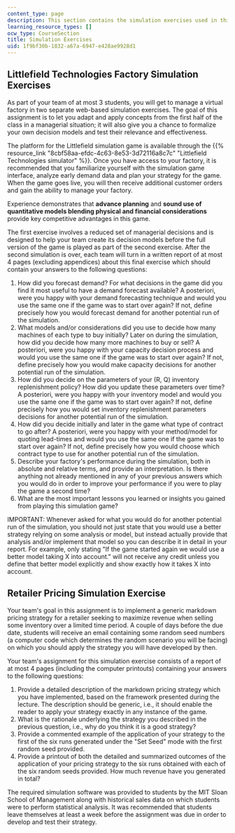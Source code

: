 ```yaml
---
content_type: page
description: This section contains the simulation exercises used in this course.
learning_resource_types: []
ocw_type: CourseSection
title: Simulation Exercises
uid: 1f9bf30b-1832-a67a-6947-e428ae9928d1
---
```


Littlefield Technologies Factory Simulation Exercises
-----------------------------------------------------

As part of your team of at most 3 students, you will get to manage a virtual factory in two separate web-based simulation exercises. The goal of this assignment is to let you adapt and apply concepts from the first half of the class in a managerial situation; it will also give you a chance to formalize your own decision models and test their relevance and effectiveness.

The platform for the Littlefield simulation game is available through the {{% resource_link "8cbf58aa-efdc-4c63-8e53-3d72116a8c7c" "Littlefield Technologies simulator" %}}. Once you have access to your factory, it is recommended that you familiarize yourself with the simulation game interface, analyze early demand data and plan your strategy for the game. When the game goes live, you will then receive additional customer orders and gain the ability to manage your factory.

Experience demonstrates that **advance planning** and **sound use of quantitative models blending physical and financial considerations** provide key competitive advantages in this game.

The first exercise involves a reduced set of managerial decisions and is designed to help your team create its decision models before the full version of the game is played as part of the second exercise. After the second simulation is over, each team will turn in a written report of at most 4 pages (excluding appendices) about this final exercise which should contain your answers to the following questions:

1.  How did you forecast demand? For what decisions in the game did you find it most useful to have a demand forecast available? A posteriori, were you happy with your demand forecasting technique and would you use the same one if the game was to start over again? If not, define precisely how you would forecast demand for another potential run of the simulation.
2.  What models and/or considerations did you use to decide how many machines of each type to buy initially? Later on during the simulation, how did you decide how many more machines to buy or sell? A posteriori, were you happy with your capacity decision process and would you use the same one if the game was to start over again? If not, define precisely how you would make capacity decisions for another potential run of the simulation.
3.  How did you decide on the parameters of your (R, Q) inventory replenishment policy? How did you update these parameters over time? A posteriori, were you happy with your inventory model and would you use the same one if the game was to start over again? If not, define precisely how you would set inventory replenishment parameters decisions for another potential run of the simulation.
4.  How did you decide initially and later in the game what type of contract to go after? A posteriori, were you happy with your method/model for quoting lead-times and would you use the same one if the game was to start over again? If not, define precisely how you would choose which contract type to use for another potential run of the simulation.
5.  Describe your factory's performance during the simulation, both in absolute and relative terms, and provide an interpretation. Is there anything not already mentioned in any of your previous answers which you would do in order to improve your performance if you were to play the game a second time?
6.  What are the most important lessons you learned or insights you gained from playing this simulation game?

IMPORTANT: Whenever asked for what you would do for another potential run of the simulation, you should not just state that you would use a better strategy relying on some analysis or model, but instead actually provide that analysis and/or implement that model so you can describe it in detail in your report. For example, only stating "If the game started again we would use a better model taking X into account." will not receive any credit unless you define that better model explicitly and show exactly how it takes X into account.

Retailer Pricing Simulation Exercise
------------------------------------

Your team's goal in this assignment is to implement a generic markdown pricing strategy for a retailer seeking to maximize revenue when selling some inventory over a limited time period. A couple of days before the due date, students will receive an email containing some random seed numbers (a computer code which determines the random scenario you will be facing) on which you should apply the strategy you will have developed by then.

Your team's assignment for this simulation exercise consists of a report of at most 4 pages (including the computer printouts) containing your answers to the following questions:

1.  Provide a detailed description of the markdown pricing strategy which you have implemented, based on the framework presented during the lecture. The description should be generic, i.e., it should enable the reader to apply your strategy exactly in any instance of the game.
2.  What is the rationale underlying the strategy you described in the previous question, i.e., why do you think it is a good strategy?
3.  Provide a commented example of the application of your strategy to the first of the six runs generated under the "Set Seed" mode with the first random seed provided.
4.  Provide a printout of both the detailed and summarized outcomes of the application of your pricing strategy to the six runs obtained with each of the six random seeds provided. How much revenue have you generated in total?

The required simulation software was provided to students by the MIT Sloan School of Management along with historical sales data on which students were to perform statistical analysis. It was recommended that students leave themselves at least a week before the assignment was due in order to develop and test their strategy.